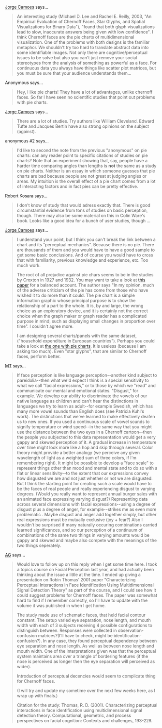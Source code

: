 <a href="http://bizviz.jorgecamoes.com" rel="nofollow noopener" target="_blank">Jorge Camoes</a> says…
>	An interesting study (Michael D. Lee and Rachel E. Reilly, 2003, &quot;An Empirical Evaluation of Chernoff Faces, Star Glyphs, and Spatial Visualizations for Binary Data&quot;), &quot;found that both glyph visualizations lead to slow, inaccurate answers being given with low confidence&quot;.
>   I think Chernoff faces are the pie charts of multidimensional visualization. One of the problems with both designs is the familiar metaphor. We shouldn&#39;t try too hard to translate abstract data into some identifiable images. Not only there are cognitive/perceptual issues to be solve but also you can&#39;t just remove your social stereotypes from the analysis of something as powerful as a face.
>   For continuous data you always have things like scatter plot matrices, but you must be sure that your audience understands them...

Anonymous says…
>	Hey, I like pie charts! They have a lot of advantages, unlike chernoff faces. So far I have seen no scientific studies that point out problems with pie charts.

<a href="http://bizviz.jorgecamoes.com" rel="nofollow noopener" target="_blank">Jorge Camoes</a> says…
>	There are a lot of studies. Try authors like William Cleveland. Edward Tufte and Jacques Bertin have also strong opinions on the subject (against).
>	

anonymous #2 says…
>	I'd like to second the note from the previous "anonymous" on pie charts: can any reader point to specific citations of studies on pie charts? Note that an experiment showing that, say, people have a harder time comparing angles than lengths is <strong>not</strong> the same as a study on pie charts. Neither is an essay in which someone guesses that pie charts are bad because people are not great at judging angles or areas.
>	My intuition is the overall effect of a pie chart comes from a lot of interacting factors and in fact pies can be pretty effective.

Robert Kosara says…
>	I don&#39;t know of study that would adress exactly that. There is good circumstantial evidence from tons of studies on basic perception, though. There may also be some material on this in Colin Ware's book. Looks like a good idea for a bunch of user studies, though ...

<a href="http://bizviz.jorgecamoes.com" rel="nofollow noopener" target="_blank">Jorge Camoes</a> says…
>	I understand your point, but I think you can't break the link between a chart and its "perceptual mechanics". Because there is no pie. There are thousands of them and you would have to have a good sample to get some basic conclusions. And of course you would have to cross that with familiarity, previous knowledge and experience, etc. Too much work.
>	
>	The root of all prejudice against pie chars seems to be in the studies by Croxton in 1927 and 1932. You may want to take a look at <a href="http://www.psych.utoronto.ca/~spence/Spence%202005.pdf">this paper</a> for a balanced account. The author says "In my opinion, much of the adverse criticism of the pie has come from those who have wished it to do more than it could. The pie chart is a simple information graphic whose principal purpose is to show the relationship of a part to the whole. It is, by and large, the wrong choice as an exploratory device, and it is certainly not the correct choice when the graph maker or graph reader has a complicated purpose in mind, such as displaying small changes in proportion over time". I couldn't agree more.
>	
>	I am designing several charts/panels with the same dataset, ("household expenditure in European countries"). Perhaps you could take a look at <a href="http://bizviz.jorgecamoes.com/mil-dados-mil-graficos-parte-2/">the one with pie charts</a>. It is useless (because I am asking too much). Even "star glyphs", that are similar to Chernoff faces, perform better.
>	

<a href="http://murkythoughts.blogspot.com/" rel="nofollow noopener" target="_blank">MT</a> says…
>	If face perception is like language perception--another kind subject to pareidolia--then what we'd expect I think is a special sensitivity to what we call "facial expressions," or to those by which we "read" and communicate our mental and emotional states. "Disgust," for example. We develop our ability to discriminate the vowels of our native language as children and can't hear the distinctions in languages we try to learn as adult--for example Swedish, which has many more vowel sounds than English does (see Patricia Kuhl's work). The distinctions that we've learned to make effectively deafen us to new ones. If you used a continuous scale of vowel sounds to signify temperature or wind speed--in the same way that you might use the distance between the two eyes in a Chernoff cartoon--then the people you subjected to this data representation would get a very gappy and skewed perception of it. A gradual increase in temperature over time might look more like a hop and skip through several. Color theory might provide a better analogy (we perceive any given wavelength of light as a weighted sum of three colors, if I'm remembering right). It might be possible to develop a "face scale" to represent things other than mood and mental state and to do so with a flat or linear sensitivity--to the extent that our expressions convey how disgusted we are and not just whether or not we are disgusted. But I think the starting point for creating such a scale would have to be the faces of real people and really experiencing disgust to varying degrees. (Would you really want to represent annual burger sales with an animated face expressing varying disgust?) Representing data across several dimensions with facial expressions--using a degree of disgust plus a degree of anger, for example--strikes me as even more problematic . Maybe disgust and anger add together simply, but other real expressions must be mutually exclusive (joy + fear?) Also I wouldn't be surprised if many naturally occuring combinations carried learned significances, and so our perception of a continuum of combinations of the same two things in varying amounts would be gappy and skewed and maybe also compete with the meanings of the two things seperately.

<a href="http://gravatar.com/alexgerdom" rel="nofollow noopener" target="_blank">AG</a> says…
>	Would love to follow up on this reply when I get some time here. I took a topics course on Facial Perception last year, and had actually been thinking about the issue a little at the time. I ended up giving a presentation on Robin Thomas' 2001 paper "Characterizing Perceptual Interactions in Face Identification Using Multidimensional Signal Detection Theory"  as part of the course, and I could see how it could suggest problems for Chernoff faces. The paper was somewhat hard to find if I remember correctly, so I'll have to update with the volume it was published in when I get home.
>	
>	The study made use of schematic faces, that held facial contour constant. The setup varied eye separation, nose length, and mouth width with each of 3 subjects receiving 4 possible configurations to distinguish between. Responses were collected in observation-confusion matrices?(I'll have to check, might be identification-confusion?). In any case, they found perceptual dependency between eye separation and nose length. As well as between nose length and mouth width. One of the interpretations given was that the perceptual system maintains area over a triangle of bordering features (if the nose is perceived as longer then the eye separation will perceived as wider). 
>	
>	Introduction of perceptual decencies would seem to complicate thing for Chernoff faces. 
>	
>	(I will try and update my sometime over the next few weeks here, as I  wrap up with finals.)
>	
>	Citation for the study:
>	Thomas, R. D. (2001). Characterizing perceptual interactions in face identification using multidimensional signal detection theory. Computational, geometric, and process perspectives on facial cognition: Contexts and challenges, 193-228.

